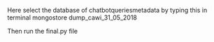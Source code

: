 Here select the database of chatbotqueriesmetadata by typing this in terminal mongostore dump_cawi_31_05_2018

Then run the final.py file
